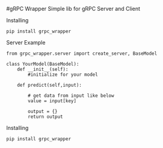 #gRPC Wrapper
Simple lib for gRPC Server and Client

Installing
```
pip install grpc_wrapper
```

Server Example
```
from grpc_wrapper.server import create_server, BaseModel

class YourModel(BaseModel):
    def __init__(self):
        #initialize for your model

    def predict(self,input):

        # get data from input like below
        value = input[key]

        output = {}
        return output

```

Installing
```
pip install grpc_wrapper
```

